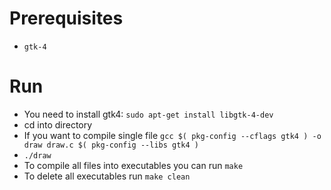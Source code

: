 # Prerequisites
- `gtk-4`


# Run

- You need to install gtk4: `sudo apt-get install libgtk-4-dev`
- cd into directory
- If you want to compile single file `gcc $( pkg-config --cflags gtk4 ) -o draw draw.c $( pkg-config --libs gtk4 )`
- `./draw`
- To compile all files into executables you can run `make`
- To delete all executables run `make clean`

